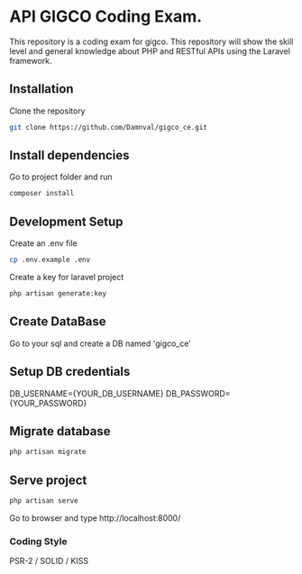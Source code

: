 
# API GIGCO Coding Exam.

This repository is a coding exam for gigco. This repository will show the skill level and general knowledge about PHP and RESTful APIs using the Laravel framework. 

## Installation

Clone the repository 

```bash
git clone https://github.com/Damnval/gigco_ce.git
```

## Install dependencies

Go to project folder and run 

```bash
composer install
```

## Development Setup

Create an .env file

```bash
cp .env.example .env
```

Create a key for laravel project

```bash
php artisan generate:key
```

## Create DataBase 

Go to your sql and create a DB named 'gigco_ce'

## Setup DB credentials

DB_USERNAME={YOUR_DB_USERNAME}
DB_PASSWORD={YOUR_PASSWORD}

## Migrate database

```bash
php artisan migrate
```

## Serve project

```bash
php artisan serve
```
Go to browser and type http://localhost:8000/

### Coding Style

PSR-2 / SOLID / KISS


<!-- then run command : php artisan storage:link

this command will link your storage folder to public folde -->

